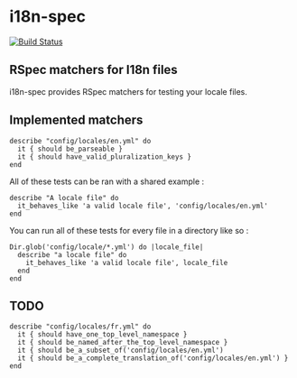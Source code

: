 # i18n-spec

[![Build Status](https://secure.travis-ci.org/tigrish/i18n-spec.png)](http://travis-ci.org/tigrish/i18n-spec)

## RSpec matchers for I18n files

i18n-spec provides RSpec matchers for testing your locale files.

## Implemented matchers

    describe "config/locales/en.yml" do
      it { should be_parseable }
      it { should have_valid_pluralization_keys }
    end

All of these tests can be ran with a shared example :

    describe "A locale file" do
      it_behaves_like 'a valid locale file', 'config/locales/en.yml'
    end

You can run all of these tests for every file in a directory like so :

    Dir.glob('config/locale/*.yml') do |locale_file|
      describe "a locale file" do
        it_behaves_like 'a valid locale file', locale_file
      end
    end

## TODO

    describe "config/locales/fr.yml" do
      it { should have_one_top_level_namespace }
      it { should be_named_after_the_top_level_namespace }
      it { should be_a_subset_of('config/locales/en.yml')
      it { should be_a_complete_translation_of('config/locales/en.yml') }
    end